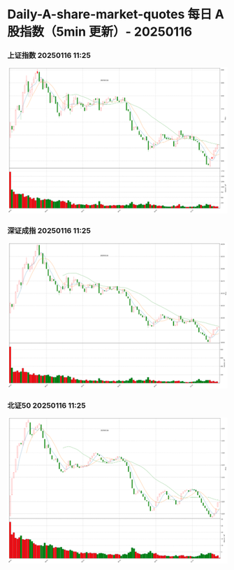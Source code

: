 
# Daily-A-share-market-quotes 每日 A 股指数（5min 更新）- 20250116

### 上证指数 20250116 11:25
![](./fig/2025/1/20250116-sh000001.png)

### 深证成指 20250116 11:25
![](./fig/2025/1/20250116-sz399001.png)

### 北证50 20250116 11:25
![](./fig/2025/1/20250116-bj899050.png)
